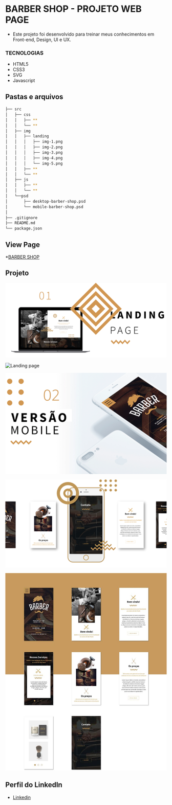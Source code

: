 # BARBER SHOP - PROJETO WEB PAGE


* Este projeto foi desenvolvido para treinar meus conhecimentos em Front-end, Design, UI e UX. 

### TECNOLOGIAS

* HTML5
* CSS3
* SVG
* Javascript

## Pastas e arquivos

```sh
├── src
│   ├── css
│   │   ├── **
│   │   └── **    
│   ├── img
│   │   ├── landing
│   │   │   ├── img-1.png
│   │   │   ├── img-2.png
│   │   │   ├── img-3.png
│   │   │   ├── img-4.png
│   │   │   └── img-5.png
│   │   ├── **
│   │   └── **
│   ├── js
│   │   ├── **
│   │   └── **
│   └──psd
│       ├── desktop-barber-shop.psd
│       └── mobile-barber-shop.psd
│  
├── .gitignore
├── README.md
└── package.json
```

## View Page

*[BARBER SHOP]()


## Projeto

![Landing page](https://github.com/Daniel-Silva/project-barber/blob/master/src/img/Landing/img-1.png)

![Landing page](https://github.com/Daniel-Silva/project-barber/blob/master/src/img/Landing/img-2.png)

![Landing page](https://github.com/Daniel-Silva/project-barber/blob/master/src/img/Landing/img-3.png)

![Landing page](https://github.com/Daniel-Silva/project-barber/blob/master/src/img/Landing/img-4.png)

![Landing page](https://github.com/Daniel-Silva/project-barber/blob/master/src/img/Landing/img-5.png)

## Perfil do LinkedIn 

* [Linkedin](https://www.linkedin.com/in/daniel-silva-852306ab/)